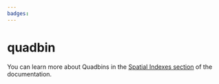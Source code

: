 ```yaml
---
badges:
---
```

# quadbin

You can learn more about Quadbins in the [Spatial Indexes section](https://docs.carto.com/data-and-analysis/analytics-toolbox-for-snowflake/key-concepts/spatial-indexes#quadbin) of the documentation.
